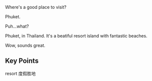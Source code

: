 Where's a good place to visit?

Phuket.

Puh...what?

Phuket, in Thailand. It's a beatiful resort island with fantastic beaches.

Wow, sounds great.

## Key Points
resort 度假胜地
